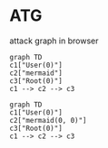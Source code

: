 # ATG

attack graph in browser

```
graph TD
c1["User(0)"]
c2["mermaid"]
c3["Root(0)"]
c1 --> c2 --> c3
```

```mermaid
graph TD
c1["User(0)"]
c2["mermaid(0, 0)"]
c3["Root(0)"]
c1 --> c2 --> c3
```
